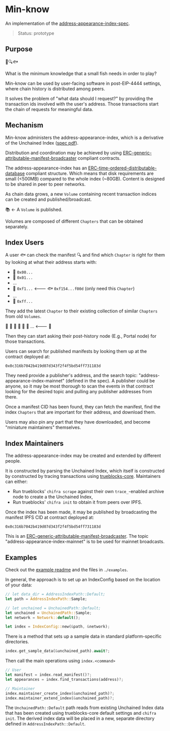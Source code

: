 # Min-know

An implementation of the
[address-appearance-index-spec](https://github.com/perama-v/address-appearance-index-specs).

> Status: prototype

## Purpose

&#x1F4D8;&#x1F50D;&#x1F41F;

What is the minimum knowledge that a small fish needs in order
to play?

Min-know can be used by user-facing software in post-EIP-4444 settings,
where chain history is distributed among peers.

It solves the problem of "what data should I request?" by
providing the transaction ids involved with the user's address.
Those transactions start the chain of requests for meaningful data.

## Mechanism

Min-know administers the address-appearance-index, which is a derivative
of the Unchained Index ([spec pdf](https://trueblocks.io/papers/2022/file-format-spec-v0.40.0-beta.pdf)).

Distribution and coordination may be achieved by using
[ERC-generic-attributable-manifest-broadcaster](https://github.com/perama-v/GAMB)
compliant contracts.

The address-appearance-index has an
[ERC-time-ordered-distributable-database](https://github.com/perama-v/TODD)
compliant structure. Which means that disk requirements are small (<500MB) compared
to the whole index (~80GB). Content is designed to be shared in peer to peer networks.

As chain data grows, a new `Volume` containing recent transaction indices can be created
and published/broadcast.

&#x1F4DA; <- A `Volume` is published.

Volumes are composed of different `Chapters` that can be obtained separately.

## Index Users

A user &#x1F41F; can check the manifest &#x1F50D; and find which `Chapter` is right for
them by looking at what their address starts with:
- &#x1F4D5; `0x00...`
- &#x1F4D7; `0x01...`
- ...
- &#x1F4D8; `0xf1...` <--- &#x1F41F; `0xf154...f00d` (only need this `Chapter`)
- ...
- &#x1F4D9; `0xff...`

They add the latest `Chapter` to their existing collection of similar `Chapters` from old `Volumes`.

&#x1F4D8; &#x1F4D8; &#x1F4D8; &#x1F4D8; &#x1F4D8; &#x1F4D8; ... <--- &#x1F4D8;

Then they can start asking their post-history node (E.g., Portal node) for
those transactions.

Users can search for published manifests by looking them up at the contract deployed at:
```
0x0c316b7042b419d07d343f2f4f5bd54ff731183d
```
They need provide a publisher's
address, and the search topic: "address-appearance-index-mainnet"
(defined in the spec). A publisher could be anyone, so it may be most thorough
to scan the events in that contract looking for the desired topic and pulling
any publisher addresses from there.

Once a manifest CID has been found, they can fetch the manifest, find
the index `Chapters` that are important for their address, and download them.

Users may also pin any part that they have downloaded, and become
"miniature maintainers" themselves.

## Index Maintainers

The address-appearance-index may be created and extended by different people.

It is constructed by parsing the Unchained Index, which itself is constructed
by constructed by tracing transactions using
[trueblocks-core](https://github.com/TrueBlocks/trueblocks-core).
Maintainers can either:
- Run trueblocks' `chifra scrape`
against their own `trace_`-enabled archive node to create a the Unchained Index,
- Run trueblocks' `chifra init` to obtain it from peers over IPFS.

Once the index has been made, it may be published by broadcasting the manifest
IPFS CID at contract deployed at:
```
0x0c316b7042b419d07d343f2f4f5bd54ff731183d
```
This is an [ERC-generic-attributable-manifest-broadcaster](https://github.com/perama-v/GAMB).
The topic "address-appearance-index-mainnet" is to be used for mainnet broadcasts.

## Examples

Check out the [example readme](./examples/README.md) and the files in `./examples`.

In general, the approach is to set up an IndexConfig based on the
location of your data:

```rust
// let data_dir = AddressIndexPath::Default;
let path = AddressIndexPath::Sample;

// let unchained = UnchainedPath::Default;
let unchained = UnchainedPath::Sample;
let network = Network::default();

let index = IndexConfig::new(&path, &network);
```

There is a method that sets up a sample data in
standard platform-specific directories.
```rust
index.get_sample_data(&unchained_path).await?;
```

Then call the main operations using `index.<command>`
```rust
// User
let manifest = index.read_manifest()?;
let appearances = index.find_transactions(address)?;

// Maintainer
index.maintainer_create_index(&unchained_path)?;
index.maintainer_extend_index(&unchained_path)?;
```

The `UnchainedPath::Default` path reads from
existing Unchained Index data that has been created using trueblocks-core
default settings and `chifra init`. The derived index data will
be placed in a new, separate directory defined in
`AddressIndexPath::Default`.
